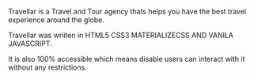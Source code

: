 
Travellar is a Travel and Tour agency thats helps  you have the best travel experience around the globe.

Travellar was wriiten in HTML5 CSS3 MATERIALIZECSS AND VANILA JAVASCRIPT.

It is also 100% accessible which means disable users can interact with it without any restrictions.